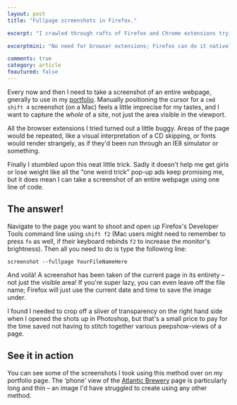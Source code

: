 ```yaml
---
layout: post
title: "Fullpage screenshots in Firefox."

excerpt: "I crawled through rafts of Firefox and Chrome extensions trying to take a screenshot of an entire webpage. It turns out Firefox can do it natively."

excerptmini: "No need for browser extensions; Firefox can do it natively."

comments: true
category: article
feautured: false
---
```


Every now and then I need to take a screenshot of an entire webpage, gnerally to use in my [portfolio](/portfolio). Manually positioning the cursor for a `cmd shift 4` screenshot (on a Mac) feels a little imprecise for my tastes, and I want to capture the *whole* of a site, not just the area visible in the viewport.

All the browser extensions I tried turned out a little buggy. Areas of the page would be repeated, like a visual interpretation of a CD skipping, or fonts would render strangely, as if they'd been run through an IE8 simulator or something.

Finally I stumbled upon this neat little trick. Sadly it doesn't help me get girls or lose weight like all the “one weird trick” pop-up ads keep promising me, but it does mean I can take a screenshot of an entire webpage using one line of code.

## The answer!

Navigate to the page you want to shoot and open up Firefox's Developer Tools command line using `shift f2` (Mac users might need to remember to press `fn` as well, if their keyboard rebinds `f2` to increase the monitor's brightness). Then all you need to do is type the following line:

    screenshot --fullpage YourFileNameHere

And voilà! A screenshot has been taken of the current page in its entirety – not just the visible area! If you're super lazy, you can even leave off the file name; Firefox will just use the current date and time to save the image under.

I found I needed to crop off a sliver of transparency on the right hand side when I opened the shots up in Photoshop, but that's a small price to pay for the time saved not having to stitch together various peepshow-views of a page.

## See it in action

You can see some of the screenshots I took using this method over on my portfolio page. The ‘phone’ view of the [Atlantic Brewery](/atlantic-brewery) page is particularly long and thin – an image I'd have struggled to create using any other method.
